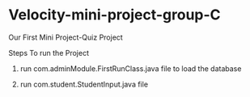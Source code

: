 # Velocity-mini-project-group-C
Our First Mini Project-Quiz Project


Steps To run the Project
1) run com.adminModule.FirstRunClass.java file
to load the database

2) run com.student.StudentInput.java file 
